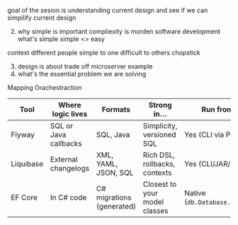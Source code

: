 goal of the sesion is understanding current design and see if we can simpilify current design

2. why simple is important
compliexity is morden software development
what's simple
simple <> easy

context 
different people simple to one difficult to others chopstick

3. design is about trade off
microserver example
4. what's the essential problem we are solving

  Mapping
  Orachestraction


| Tool      | Where logic lives     | Formats                   | Strong in…                    | Run from C#?                     |
| --------- | --------------------- | ------------------------- | ----------------------------- | -------------------------------- |
| Flyway    | SQL or Java callbacks | SQL, Java                 | Simplicity, versioned SQL     | Yes (CLI via Process)            |
| Liquibase | External changelogs   | XML, YAML, JSON, SQL      | Rich DSL, rollbacks, contexts | Yes (CLI/JAR/Docker)             |
| EF Core   | In C# code            | C# migrations (generated) | Closest to your model classes | Native (`db.Database.Migrate()`) |


  
  
